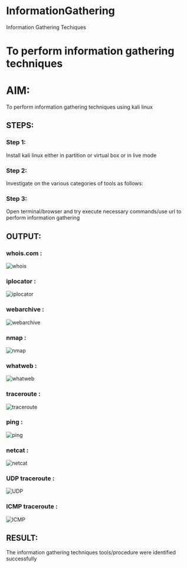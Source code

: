 # InformationGathering
Information Gathering Techiques

# To perform information gathering techniques

# AIM:

To perform information gathering techniques using kali linux 

## STEPS:

### Step 1:

Install kali linux either in partition or virtual box or in live mode

### Step 2:

Investigate on the various categories of tools as follows:

### Step 3:
Open terminal/browser and try execute necessary commands/use url to perform information gathering


## OUTPUT:

### whois.com :

![whois](img/ss1.png)

### iplocator :

![iplocator](img/ss2.png)

### webarchive :

![webarchive](img/ss3.png)

### nmap :

![nmap](img/ss4.png)

### whatweb :

![whatweb](image.png)

### traceroute :

![traceroute](img/ss6.png)

### ping :

![ping](img/ss7.png)

### netcat :

![netcat](img/ss8.png)

### UDP traceroute :

![UDP](img/ss9.png)

### ICMP traceroute :

![ICMP](img/ss10.png)

## RESULT:
The information gathering techniques tools/procedure were  identified successfully

